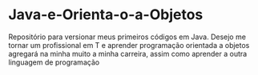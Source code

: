# Java-e-Orienta-o-a-Objetos
Repositório para versionar meus primeiros códigos em Java. Desejo me tornar um profissional em T e aprender programação orientada a objetos agregará na minha muito a minha carreira, assim como aprender a outra linguagem de programação

